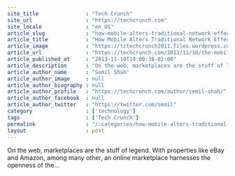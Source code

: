 ```yaml
---
site_title               : "Tech Crunch"
site_url                 : "https://techcrunch.com"
site_locale              : "en_US"
article_slug             : "how-mobile-alters-traditional-network-effects-in-marketplaces"
article_title            : "How Mobile Alters Traditional Network Effects In Marketplaces"
article_image            : "https://tctechcrunch2011.files.wordpress.com/2013/11/buysell.jpg?w=500&h=375&crop=1"
article_url              : "https://techcrunch.com/2013/11/10/the-mobile-first-impact-on-the-marketplace-network-effect/"
article_published_at     : "2013-11-10T10:00:38-02:00"
article_description      : "On the web, marketplaces are the stuff of legend. With properties like eBay and Amazon, among many other, an online marketplace harnesses the openness of the..."
article_author_name      : "Semil Shah"
article_author_image     : null
article_author_biography : null
article_author_profile   : "https://techcrunch.com/author/semil-shah/"
article_author_facebook  : null
article_author_twitter   : "https://twitter.com/semil"
category                 : ['technology']
tags                     : ['Tech Crunch']
permalink                : "/:categories/how-mobile-alters-traditional-network-effects-in-marketplaces/"
layout                   : post
---
```


On the web, marketplaces are the stuff of legend. With properties like eBay and Amazon, among many other, an online marketplace harnesses the openness of the...
